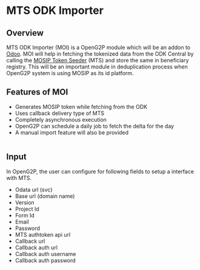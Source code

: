 # MTS ODK Importer

## Overview

MTS ODK Importer (MOI) is a OpenG2P module which will be an addon to [Odoo](https://www.odoo.com/).  MOI will help in fetching the tokenized data from the ODK Central by calling the [MOSIP Token Seeder](mosip-token-seeder.md) (MTS) and store the same in beneficiary registry. This will be an important module in deduplication process when OpenG2P system is using MOSIP as its id platform. &#x20;

## Features of MOI

* Generates MOSIP token while fetching from the ODK
* Uses callback delivery type of MTS
* &#x20;Completely asynchronous execution
* OpenG2P can schedule a daily job to fetch the delta for the day
* A manual import feature will also be provided

<figure><img src="https://raw.githubusercontent.com/mosip/openg2p/main/docs/_images/mosip-token-seeder-odk-importer.png" alt=""><figcaption></figcaption></figure>

## Input

In OpenG2P, the user can configure for following fields to setup a interface with MTS.

* Odata url (svc)
* Base url (domain name)
* Version
* Project Id
* Form Id
* Email
* Password
* MTS authtoken api url
* Callback url
* Callback auth url
* Callback auth username
* Callback auth password

